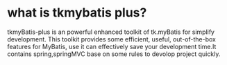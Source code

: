 # what is tkmybatis plus?
tkmyBatis-plus is an powerful enhanced toolkit of tk.myBatis for simplify development. This toolkit provides some efficient, useful, out-of-the-box features for MyBatis, use it can effectively save your development time.It contains spring,springMVC base on some rules to devolop project quickly.